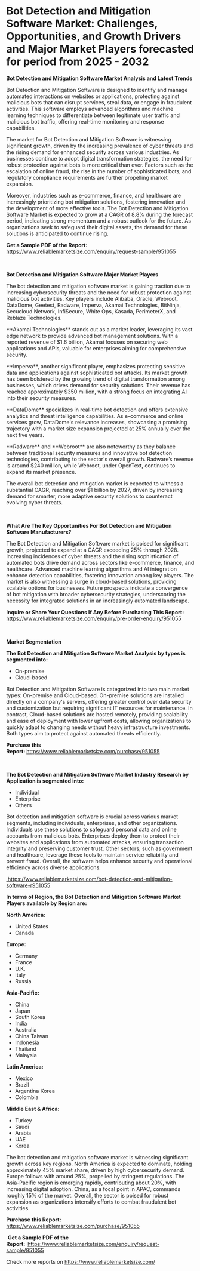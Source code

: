 <p><h1>Bot Detection and Mitigation Software Market: Challenges, Opportunities, and Growth Drivers and Major Market Players forecasted for period from 2025 - 2032</h1></p><p><strong>Bot Detection and Mitigation Software Market Analysis and Latest Trends</strong></p>
<p><p>Bot Detection and Mitigation Software is designed to identify and manage automated interactions on websites or applications, protecting against malicious bots that can disrupt services, steal data, or engage in fraudulent activities. This software employs advanced algorithms and machine learning techniques to differentiate between legitimate user traffic and malicious bot traffic, offering real-time monitoring and response capabilities.</p><p>The market for Bot Detection and Mitigation Software is witnessing significant growth, driven by the increasing prevalence of cyber threats and the rising demand for enhanced security across various industries. As businesses continue to adopt digital transformation strategies, the need for robust protection against bots is more critical than ever. Factors such as the escalation of online fraud, the rise in the number of sophisticated bots, and regulatory compliance requirements are further propelling market expansion.</p><p>Moreover, industries such as e-commerce, finance, and healthcare are increasingly prioritizing bot mitigation solutions, fostering innovation and the development of more effective tools. The Bot Detection and Mitigation Software Market is expected to grow at a CAGR of 8.8% during the forecast period, indicating strong momentum and a robust outlook for the future. As organizations seek to safeguard their digital assets, the demand for these solutions is anticipated to continue rising.</p></p>
<p><strong>Get a Sample PDF of the Report:&nbsp;</strong> <a href="https://www.reliablemarketsize.com/enquiry/request-sample/951055?utm_campaign=2952&utm_medium=2&utm_source=Github&utm_content=ia&utm_term=06032025&utm_id=bot-detection-and-mitigation-software">https://www.reliablemarketsize.com/enquiry/request-sample/951055</a></p>
<p>&nbsp;</p>
<p><strong>Bot Detection and Mitigation Software Major Market Players</strong></p>
<p><p>The bot detection and mitigation software market is gaining traction due to increasing cybersecurity threats and the need for robust protection against malicious bot activities. Key players include Alibaba, Oracle, Webroot, DataDome, Geetest, Radware, Imperva, Akamai Technologies, BitNinja, Secucloud Network, InfiSecure, White Ops, Kasada, PerimeterX, and Reblaze Technologies.</p><p>**Akamai Technologies** stands out as a market leader, leveraging its vast edge network to provide advanced bot management solutions. With a reported revenue of $1.6 billion, Akamai focuses on securing web applications and APIs, valuable for enterprises aiming for comprehensive security.</p><p>**Imperva**, another significant player, emphasizes protecting sensitive data and applications against sophisticated bot attacks. Its market growth has been bolstered by the growing trend of digital transformation among businesses, which drives demand for security solutions. Their revenue has reached approximately $350 million, with a strong focus on integrating AI into their security measures.</p><p>**DataDome** specializes in real-time bot detection and offers extensive analytics and threat intelligence capabilities. As e-commerce and online services grow, DataDome's relevance increases, showcasing a promising trajectory with a market size expansion projected at 25% annually over the next five years.</p><p>**Radware** and **Webroot** are also noteworthy as they balance between traditional security measures and innovative bot detection technologies, contributing to the sector's overall growth. Radware’s revenue is around $240 million, while Webroot, under OpenText, continues to expand its market presence.</p><p>The overall bot detection and mitigation market is expected to witness a substantial CAGR, reaching over $1 billion by 2027, driven by increasing demand for smarter, more adaptive security solutions to counteract evolving cyber threats.</p></p>
<p>&nbsp;</p>
<p><strong>What Are The Key Opportunities For Bot Detection and Mitigation Software Manufacturers?</strong></p>
<p><p>The Bot Detection and Mitigation Software market is poised for significant growth, projected to expand at a CAGR exceeding 25% through 2028. Increasing incidences of cyber threats and the rising sophistication of automated bots drive demand across sectors like e-commerce, finance, and healthcare. Advanced machine learning algorithms and AI integration enhance detection capabilities, fostering innovation among key players. The market is also witnessing a surge in cloud-based solutions, providing scalable options for businesses. Future prospects indicate a convergence of bot mitigation with broader cybersecurity strategies, underscoring the necessity for integrated solutions in an increasingly automated landscape.</p></p>
<p><strong>Inquire or Share Your Questions If Any Before Purchasing This Report:</strong> <a href="https://www.reliablemarketsize.com/enquiry/pre-order-enquiry/951055?utm_campaign=2952&utm_medium=2&utm_source=Github&utm_content=ia&utm_term=06032025&utm_id=bot-detection-and-mitigation-software">https://www.reliablemarketsize.com/enquiry/pre-order-enquiry/951055</a></p>
<p>&nbsp;</p>
<p><strong>Market Segmentation</strong></p>
<p><strong>The Bot Detection and Mitigation Software Market Analysis by types is segmented into:</strong></p>
<p><ul><li>On-premise</li><li>Cloud-based</li></ul></p>
<p><p>Bot Detection and Mitigation Software is categorized into two main market types: On-premise and Cloud-based. On-premise solutions are installed directly on a company's servers, offering greater control over data security and customization but requiring significant IT resources for maintenance. In contrast, Cloud-based solutions are hosted remotely, providing scalability and ease of deployment with lower upfront costs, allowing organizations to quickly adapt to changing needs without heavy infrastructure investments. Both types aim to protect against automated threats efficiently.</p></p>
<p><strong>Purchase this Report:&nbsp;</strong><a href="https://www.reliablemarketsize.com/purchase/951055?utm_campaign=2952&utm_medium=2&utm_source=Github&utm_content=ia&utm_term=06032025&utm_id=bot-detection-and-mitigation-software">https://www.reliablemarketsize.com/purchase/951055</a></p>
<p>&nbsp;</p>
<p><strong>The Bot Detection and Mitigation Software Market Industry Research by Application is segmented into:</strong></p>
<p><ul><li>Individual</li><li>Enterprise</li><li>Others</li></ul></p>
<p><p>Bot detection and mitigation software is crucial across various market segments, including individuals, enterprises, and other organizations. Individuals use these solutions to safeguard personal data and online accounts from malicious bots. Enterprises deploy them to protect their websites and applications from automated attacks, ensuring transaction integrity and preserving customer trust. Other sectors, such as government and healthcare, leverage these tools to maintain service reliability and prevent fraud. Overall, the software helps enhance security and operational efficiency across diverse applications.</p></p>
<p><a href="https://www.reliablemarketsize.com/bot-detection-and-mitigation-software-r951055?utm_campaign=2952&utm_medium=2&utm_source=Github&utm_content=ia&utm_term=06032025&utm_id=bot-detection-and-mitigation-software">&nbsp;https://www.reliablemarketsize.com/bot-detection-and-mitigation-software-r951055</a></p>
<p><strong>In terms of Region, the Bot Detection and Mitigation Software Market Players available by Region are:</strong></p>
<p>
    <p> <strong> North America: </strong>
        <ul>
            <li>United States</li>
            <li>Canada</li>
        </ul>
        </p> 
    <p> <strong> Europe: </strong>
        <ul>
            <li>Germany</li>
            <li>France</li>
            <li>U.K.</li>
            <li>Italy</li>
            <li>Russia</li>
        </ul>
        </p> 
    <p> <strong> Asia-Pacific: </strong>
        <ul>
            <li>China</li>
            <li>Japan</li>
            <li>South Korea</li>
            <li>India</li>
            <li>Australia</li>
            <li>China Taiwan</li>
            <li>Indonesia</li>
            <li>Thailand</li>
            <li>Malaysia</li>
        </ul>
        </p> 
    <p> <strong> Latin America: </strong>
        <ul>
            <li>Mexico</li>
            <li>Brazil</li>
            <li>Argentina Korea</li>
            <li>Colombia</li>
        </ul>
        </p> 
    <p> <strong> Middle East & Africa: </strong>
        <ul>
            <li>Turkey</li>
            <li>Saudi</li>
            <li>Arabia</li>
            <li>UAE</li>
            <li>Korea</li>
        </ul>
    </p>
    </p>
<p><p>The bot detection and mitigation software market is witnessing significant growth across key regions. North America is expected to dominate, holding approximately 45% market share, driven by high cybersecurity demand. Europe follows with around 25%, propelled by stringent regulations. The Asia-Pacific region is emerging rapidly, contributing about 20%, with increasing digital adoption. China, as a focal point in APAC, commands roughly 15% of the market. Overall, the sector is poised for robust expansion as organizations intensify efforts to combat fraudulent bot activities.</p></p>
<p><strong>Purchase this Report: </strong><a href="https://www.reliablemarketsize.com/purchase/951055?utm_campaign=2952&utm_medium=2&utm_source=Github&utm_content=ia&utm_term=06032025&utm_id=bot-detection-and-mitigation-software">https://www.reliablemarketsize.com/purchase/951055</a></p>
<p>&nbsp;<strong>Get a Sample PDF of the Report:&nbsp;&nbsp;</strong><a href="https://www.reliablemarketsize.com/enquiry/request-sample/951055?utm_campaign=2952&utm_medium=2&utm_source=Github&utm_content=ia&utm_term=06032025&utm_id=bot-detection-and-mitigation-software">https://www.reliablemarketsize.com/enquiry/request-sample/951055</a></p>
<p><strong></strong></p>
<p>Check more reports on <a href="https://www.reliablemarketsize.com/?utm_campaign=2952&utm_medium=2&utm_source=Github&utm_content=ia&utm_term=06032025&utm_id=bot-detection-and-mitigation-software">https://www.reliablemarketsize.com/</a></p>